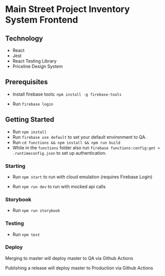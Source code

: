 # Main Street Project Inventory System Frontend

## Technology

- React
- Jest
- React Testing Library
- Priceline Design System

## Prerequisites

- Install firebase tools: `npm install -g firebase-tools`

- Run `firebase login`

## Getting Started

- Run `npm install`
- Run `firebase use default` to set your default environment to QA.
- Run `cd functions && npm install && npm run build`
- While in the `functions` folder also run `firebase functions:config:get > .runtimeconfig.json` to set up authentication.

### Starting

- Run `npm start` to run with cloud emulation (requires Firebase Login)

- Run `npm run dev` to run with mocked api calls

### Storybook

- Run `npm run storybook`

### Testing

- Run `npm test`

### Deploy

Merging to master will deploy master to QA via Github Actions

Publishing a release will deploy master to Production via Github Actions
